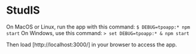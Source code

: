 # StudIS

On MacOS or Linux, run the app with this command:
`$ DEBUG=tpoapp:* npm start`
On Windows, use this command:
`> set DEBUG=tpoapp:* & npm start`

Then load [http://localhost:3000/] in your browser to access the app.
